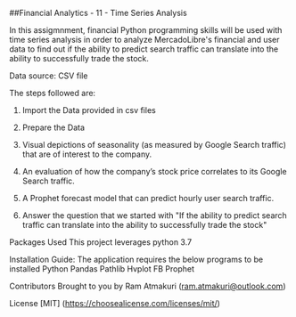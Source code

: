 ##Financial Analytics - 11 - Time Series Analysis

In this assigmnment, financial Python programming skills will be used with time series analysis in order to analyze MercadoLibre's financial and user data to find out if the ability to predict search traffic can translate into the ability to successfully trade the stock.

Data source: CSV file 

The steps followed are: 

1. Import the Data provided in csv files

2. Prepare the Data

3. Visual depictions of seasonality (as measured by Google Search traffic) that are of interest to the company.

5. An evaluation of how the company’s stock price correlates to its Google Search traffic.

6. A Prophet forecast model that can predict hourly user search traffic.

7. Answer the question that we started with "If the ability to predict search traffic can translate into the ability to successfully trade the stock"

Packages Used This project leverages python 3.7

Installation Guide: 
The application requires the below programs to be installed
Python
Pandas 
Pathlib 
Hvplot
FB Prophet

Contributors Brought to you by Ram Atmakuri (ram.atmakuri@outlook.com)

License [MIT] (https://choosealicense.com/licenses/mit/)
